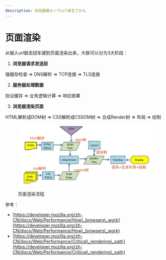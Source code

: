 ```yaml
---
description: 浏览器输入一个url发生了什么
---
```


# 页面渲染

从输入url敲击回车键到页面渲染出来，大致可以分为3大阶段：

1. **浏览器请求发送前**

&#x20;      强缓存检查 => DNS解析 => TCP连接 => TLS连接

2. **服务器处理数据**

&#x20;      协议缓存 => 业务逻辑计算 => 响应结果

3. **浏览器渲染页面**

&#x20;      HTML解析成DOM树 => CSS解析成CSSOM树 => 合成Render树 => 布局 => 绘制&#x20;



<figure><img src="../../.gitbook/assets/image (1).png" alt=""><figcaption><p>页面渲染流程</p></figcaption></figure>











参考：

* [https://developer.mozilla.org/zh-CN/docs/Web/Performance/How\_browsers\_work](https://developer.mozilla.org/zh-CN/docs/Web/Performance/How\_browsers\_work)
* [https://developer.mozilla.org/zh-CN/docs/Web/Performance/Critical\_rendering\_path](https://developer.mozilla.org/zh-CN/docs/Web/Performance/Critical\_rendering\_path)
